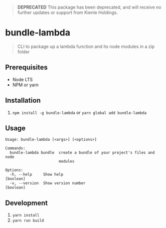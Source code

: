 > **DEPRECATED** This package has been deprecated, and will receive no further updates or support from Kienle Holdings.

# bundle-lambda

> CLI to package up a lambda function and its node modules in a zip folder

## Prerequisites

* Node LTS
* NPM or yarn

## Installation

1. `npm install -g bundle-lambda` or `yarn global add bundle-lambda`

## Usage

```text
Usage: bundle-lambda [<args>] [<options>]

Commands:
  bundle-lambda bundle  create a bundle of your project's files and node
                        modules

Options:
  -h, --help     Show help                                             [boolean]
  -v, --version  Show version number                                   [boolean]
```

## Development

1. `yarn install`
2. `yarn run build`
